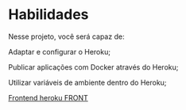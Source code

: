 # Habilidades
Nesse projeto, você será capaz de:

Adaptar e configurar o Heroku;

Publicar aplicações com Docker através do Heroku;

Utilizar variáveis de ambiente dentro do Heroku;

[Frontend heroku FRONT](https://felpsmars-ft.herokuapp.com/)

